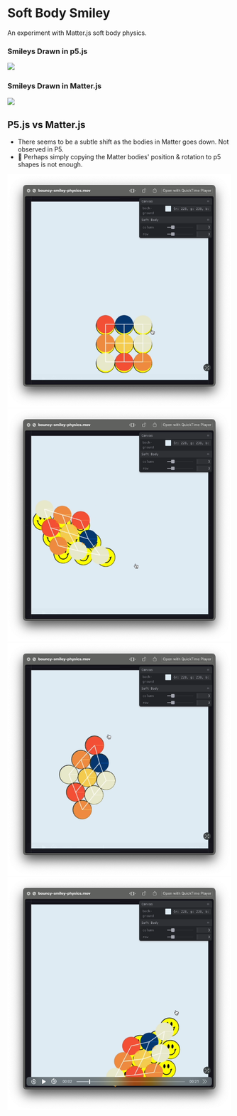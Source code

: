 # Soft Body Smiley

An experiment with Matter.js soft body physics.

### Smileys Drawn in p5.js

<img src="./demo/bouncy-smiley.gif" />

### Smileys Drawn in Matter.js

<img src="./demo/bouncy-phys-smiley-short.gif" />

## P5.js vs Matter.js

-   There seems to be a subtle shift as the bodies in Matter goes down. Not observed in P5.
-   📝 Perhaps simply copying the Matter bodies' position & rotation to p5 shapes is not enough.

<img src="./demo/p5-vs-matter-1.png" />
<img src="./demo/p5-vs-matter-2.png" />
<img src="./demo/p5-vs-matter-3.png" />
<img src="./demo/p5-vs-matter-4.png" />
